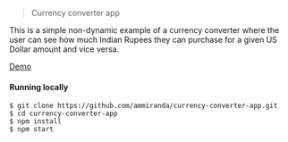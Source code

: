 > Currency converter app

This is a simple non-dynamic example of a currency converter where the user can see how much Indian Rupees they can purchase for a given US Dollar amount and vice versa.

[Demo](https://ammiranda.github.io/currency-converter-app)

#### Running locally

```console
$ git clone https://github.com/ammiranda/currency-converter-app.git
$ cd currency-converter-app
$ npm install
$ npm start
```
